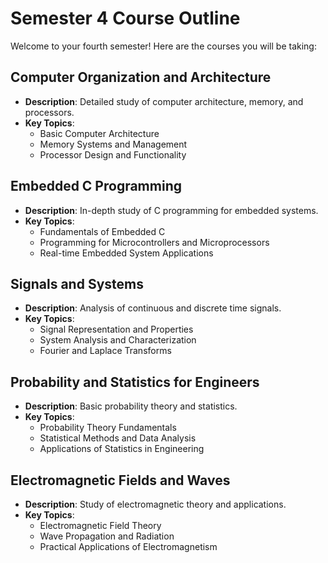 
# Semester 4 Course Outline

Welcome to your fourth semester! Here are the courses you will be taking:

## Computer Organization and Architecture
- **Description**: Detailed study of computer architecture, memory, and processors.
- **Key Topics**:
  - Basic Computer Architecture
  - Memory Systems and Management
  - Processor Design and Functionality

## Embedded C Programming
- **Description**: In-depth study of C programming for embedded systems.
- **Key Topics**:
  - Fundamentals of Embedded C
  - Programming for Microcontrollers and Microprocessors
  - Real-time Embedded System Applications

## Signals and Systems
- **Description**: Analysis of continuous and discrete time signals.
- **Key Topics**:
  - Signal Representation and Properties
  - System Analysis and Characterization
  - Fourier and Laplace Transforms

## Probability and Statistics for Engineers
- **Description**: Basic probability theory and statistics.
- **Key Topics**:
  - Probability Theory Fundamentals
  - Statistical Methods and Data Analysis
  - Applications of Statistics in Engineering

## Electromagnetic Fields and Waves
- **Description**: Study of electromagnetic theory and applications.
- **Key Topics**:
  - Electromagnetic Field Theory
  - Wave Propagation and Radiation
  - Practical Applications of Electromagnetism
